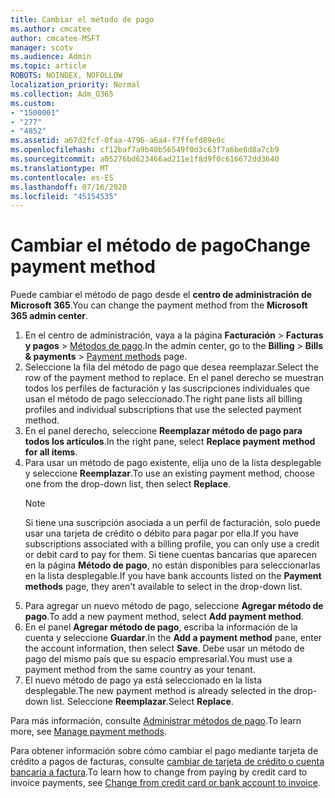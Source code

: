 ```yaml
---
title: Cambiar el método de pago
ms.author: cmcatee
author: cmcatee-MSFT
manager: scotv
ms.audience: Admin
ms.topic: article
ROBOTS: NOINDEX, NOFOLLOW
localization_priority: Normal
ms.collection: Adm_O365
ms.custom:
- "1500001"
- "277"
- "4852"
ms.assetid: a67d2fcf-0faa-4796-a6a4-f7ffefd89e9c
ms.openlocfilehash: cf12baf7a9b40b56549f0d3c63f7a6be8d8a7cb9
ms.sourcegitcommit: a05276bd623466ad211e1f8d9f0c616672dd3640
ms.translationtype: MT
ms.contentlocale: es-ES
ms.lasthandoff: 07/16/2020
ms.locfileid: "45154535"
---
```

# <a name="change-payment-method"></a><span data-ttu-id="ecabd-102">Cambiar el método de pago</span><span class="sxs-lookup"><span data-stu-id="ecabd-102">Change payment method</span></span>

<span data-ttu-id="ecabd-103">Puede cambiar el método de pago desde el **centro de administración de Microsoft 365**.</span><span class="sxs-lookup"><span data-stu-id="ecabd-103">You can change the payment method from the **Microsoft 365 admin center**.</span></span>
  
1. <span data-ttu-id="ecabd-104">En el centro de administración, vaya a la página **Facturación** > **Facturas y pagos** > [Métodos de pago](https://go.microsoft.com/fwlink/p/?linkid=2018806).</span><span class="sxs-lookup"><span data-stu-id="ecabd-104">In the admin center, go to the **Billing** > **Bills & payments** > [Payment methods](https://go.microsoft.com/fwlink/p/?linkid=2018806) page.</span></span>
2. <span data-ttu-id="ecabd-105">Seleccione la fila del método de pago que desea reemplazar.</span><span class="sxs-lookup"><span data-stu-id="ecabd-105">Select the row of the payment method to replace.</span></span> <span data-ttu-id="ecabd-106">En el panel derecho se muestran todos los perfiles de facturación y las suscripciones individuales que usan el método de pago seleccionado.</span><span class="sxs-lookup"><span data-stu-id="ecabd-106">The right pane lists all billing profiles and individual subscriptions that use the selected payment method.</span></span>
3. <span data-ttu-id="ecabd-107">En el panel derecho, seleccione **Reemplazar método de pago para todos los artículos**.</span><span class="sxs-lookup"><span data-stu-id="ecabd-107">In the right pane, select **Replace payment method for all items**.</span></span>
4. <span data-ttu-id="ecabd-108">Para usar un método de pago existente, elija uno de la lista desplegable y seleccione **Reemplazar**.</span><span class="sxs-lookup"><span data-stu-id="ecabd-108">To use an existing payment method, choose one from the drop-down list, then select **Replace**.</span></span>
    > [!NOTE]
    > <span data-ttu-id="ecabd-109">Si tiene una suscripción asociada a un perfil de facturación, solo puede usar una tarjeta de crédito o débito para pagar por ella.</span><span class="sxs-lookup"><span data-stu-id="ecabd-109">If you have subscriptions associated with a billing profile, you can only use a credit or debit card to pay for them.</span></span> <span data-ttu-id="ecabd-110">Si tiene cuentas bancarias que aparecen en la página **Método de pago**, no están disponibles para seleccionarlas en la lista desplegable.</span><span class="sxs-lookup"><span data-stu-id="ecabd-110">If you have bank accounts listed on the **Payment methods** page, they aren't available to select in the drop-down list.</span></span>
5. <span data-ttu-id="ecabd-111">Para agregar un nuevo método de pago, seleccione **Agregar método de pago**.</span><span class="sxs-lookup"><span data-stu-id="ecabd-111">To add a new payment method, select **Add payment method**.</span></span>
6. <span data-ttu-id="ecabd-112">En el panel **Agregar método de pago**, escriba la información de la cuenta y seleccione **Guardar**.</span><span class="sxs-lookup"><span data-stu-id="ecabd-112">In the **Add a payment method** pane, enter the account information, then select **Save**.</span></span> <span data-ttu-id="ecabd-113">Debe usar un método de pago del mismo país que su espacio empresarial.</span><span class="sxs-lookup"><span data-stu-id="ecabd-113">You must use a payment method from the same country as your tenant.</span></span>
7. <span data-ttu-id="ecabd-114">El nuevo método de pago ya está seleccionado en la lista desplegable.</span><span class="sxs-lookup"><span data-stu-id="ecabd-114">The new payment method is already selected in the drop-down list.</span></span> <span data-ttu-id="ecabd-115">Seleccione **Reemplazar**.</span><span class="sxs-lookup"><span data-stu-id="ecabd-115">Select **Replace**.</span></span>

<span data-ttu-id="ecabd-116">Para más información, consulte [Administrar métodos de pago](https://docs.microsoft.com/microsoft-365/commerce/billing-and-payments/manage-payment-methods).</span><span class="sxs-lookup"><span data-stu-id="ecabd-116">To learn more, see [Manage payment methods](https://docs.microsoft.com/microsoft-365/commerce/billing-and-payments/manage-payment-methods).</span></span>

<span data-ttu-id="ecabd-117">Para obtener información sobre cómo cambiar el pago mediante tarjeta de crédito a pagos de facturas, consulte [cambiar de tarjeta de crédito o cuenta bancaria a factura](https://docs.microsoft.com/microsoft-365/commerce/billing-and-payments/change-payment-method#change-from-credit-card-or-bank-account-to-invoice).</span><span class="sxs-lookup"><span data-stu-id="ecabd-117">To learn how to change from paying by credit card to invoice payments, see [Change from credit card or bank account to invoice](https://docs.microsoft.com/microsoft-365/commerce/billing-and-payments/change-payment-method#change-from-credit-card-or-bank-account-to-invoice).</span></span>
